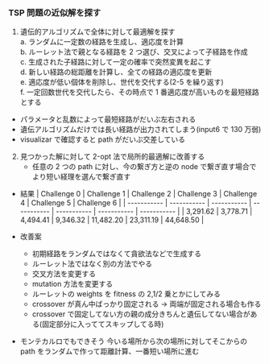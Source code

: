 ### TSP 問題の近似解を探す

1. 遺伝的アルゴリズムで全体に対して最適解を探す  
   a. ランダムに一定数の経路を生成し、適応度を計算  
   b. ルーレット法で親となる経路を 2 つ選び、交叉によって子経路を作成  
   c. 生成された子経路に対して一定の確率で突然変異を起こす  
   d. 新しい経路の総距離を計算し、全ての経路の適応度を更新  
   e. 適応度が低い個体を削除し、世代を交代する(2-5 を繰り返す)  
   f. 一定回数世代を交代したら、その時点で 1 番適応度が高いものを最短経路とする

-   パラメータと乱数によって最短経路がだいぶ左右される
-   遺伝アルゴリズムだけでは長い経路が出力されてしまう(input6 で 130 万弱)
-   visualizar で確認すると path がだいぶ交差している

2. 見つかった解に対して 2-opt 法で局所的最適解に改善する
    - 任意の 2 つの path に対し、今の繋ぎ方と逆の node で繋ぎ直す場合でより短い経理を選んで繋ぎ直す

-   結果
    | Challenge 0 | Challenge 1 | Challenge 2 | Challenge 3 | Challenge 4 | Challenge 5 | Challenge 6 |
    | ----------- | ----------- | ----------- | ----------- | ----------- | ----------- | ----------- |
    | 3,291.62 | 3,778.71 | 4,494.41 | 9,346.32 | 11,482.20 | 23,311.19 | 44,648.50 |

-   改善案

    -   初期経路をランダムではなくて貪欲法などで生成する
    -   ルーレット法ではなく別の方法でやる
    -   交叉方法を変更する
    -   mutation 方法を変更する
    -   ルーレットの weights を fitness の 2,1/2 乗とかにしてみる
    -   crossover が真ん中ばっかり固定される → 両端が固定される場合も作る
    -   crossover で固定してない方の親の成分きちんと遺伝してない場合がある(固定部分に入っててスキップしてる時)

-   モンテカルロでもできそう
    今いる場所から次の場所に対してそこからの path をランダムで作って距離計算、一番短い場所に進む

